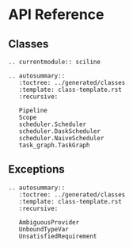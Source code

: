 # API Reference

## Classes

```{eval-rst}
.. currentmodule:: sciline

.. autosummary::
   :toctree: ../generated/classes
   :template: class-template.rst
   :recursive:

   Pipeline
   Scope
   scheduler.Scheduler
   scheduler.DaskScheduler
   scheduler.NaiveScheduler
   task_graph.TaskGraph
```

## Exceptions

```{eval-rst}
.. autosummary::
   :toctree: ../generated/classes
   :template: class-template.rst
   :recursive:

   AmbiguousProvider
   UnboundTypeVar
   UnsatisfiedRequirement
```
